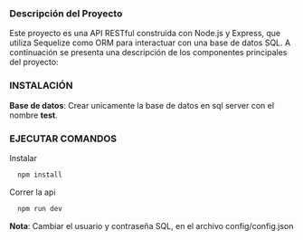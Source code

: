 ### Descripción del Proyecto
Este proyecto es una API RESTful construida con Node.js y Express, que utiliza Sequelize como ORM para interactuar con una base de datos SQL. A continuación se presenta una descripción de los componentes principales del proyecto:

 ### INSTALACIÓN
**Base de datos**: Crear unicamente la base de datos en sql server con el nombre **test**.

### EJECUTAR COMANDOS

Instalar
```bash
  npm install
```

Correr la api
```bash
  npm run dev
```

**Nota**: Cambiar el usuario y contraseña SQL, en el archivo config/config.json